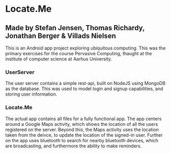 # Locate.Me
## Made by Stefan Jensen, Thomas Richardy, Jonathan Berger & Villads Nielsen

This is an Android app project exploring ubiquitous computing. This was the primary exercises for the course Pervasive Computing, thaught at the institute of computer science at Aarhus University.

### UserServer

The user server contains a simple rest-api, built on NodeJS using MongoDB as the database. This was used to model login and signup capabilities, and storing user information.


### Locate.Me 

The actual app contains all files for a fully functional app. The app centers around a Google Maps activity, which shows the location of all the users registered on the server. Beyond this, the Maps activity uses the location taken from the deivce, to update the location of the signed-in user. Further on the app uses bluetooth to search for nearby bluetooth devices, which are broadcasting, and furthermore the ability to make reminders.  
